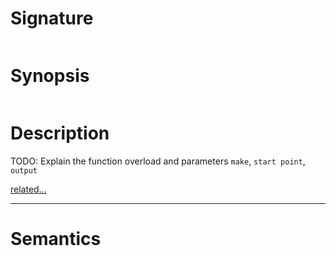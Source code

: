 # Signature
```vikid-signature
```

# Synopsis
```vikid-synopsis
```

# Description
TODO: Explain the function overload and parameters `make`, `start point`, `output`

[related...](https://www.html5canvastutorials.com/tutorials/html5-canvas-paths)

----
# Semantics